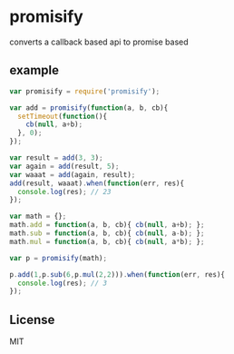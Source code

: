 
# promisify

converts a callback based api to promise based

## example

```js
var promisify = require('promisify');

var add = promisify(function(a, b, cb){
  setTimeout(function(){
    cb(null, a+b);
  }, 0);
});

var result = add(3, 3);
var again = add(result, 5);
var waaat = add(again, result);
add(result, waaat).when(function(err, res){
  console.log(res); // 23
});

var math = {};
math.add = function(a, b, cb){ cb(null, a+b); };
math.sub = function(a, b, cb){ cb(null, a-b); };
math.mul = function(a, b, cb){ cb(null, a*b); };

var p = promisify(math);

p.add(1,p.sub(6,p.mul(2,2))).when(function(err, res){
  console.log(res); // 3
});
```

## License

MIT

